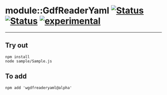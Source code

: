 
# module::GdfReaderYaml [![Status](https://img.shields.io/circleci/build/github/Wandalen/wGdfReaderYaml?label=Test&logo=Test)](https://circleci.com/gh/Wandalen/wGdfReaderYaml) [![Status](https://github.com/Wandalen/wGdfReaderYaml/workflows/Test/badge.svg)](https://github.com/Wandalen/wGdfReaderYaml/actions?query=workflow%3ATest) [![experimental](https://img.shields.io/badge/stability-experimental-orange.svg)](https://github.com/emersion/stability-badges#experimental)

___

## Try out
```
npm install
node sample/Sample.js
```

## To add
```
npm add 'wgdfreaderyaml@alpha'
```

